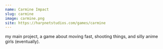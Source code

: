 ```yaml
---
name: Carmine Impact
slug: carmine
image: carmine.png
site: https://harpnetstudios.com/games/carmine
---
```


my main project, a game about moving fast, shooting things, and silly anime girls (eventually).